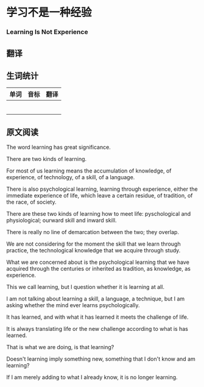 # 学习不是一种经验

### Learning Is Not Experience

## 翻译


## 生词统计
| 单词 | 音标 | 翻译 |
|-|-|-|
|  |  |  |
|  |  |  |
|  |  |  |
|  |  |  |
|  |  |  |
|  |  |  |

## 原文阅读

The word learning has great significance.

There are two kinds of learning.

For most of us learning means the accumulation of knowledge, of experience, of technology, of a skill, of a language.

There is also psychological learning, learning through experience, either the immediate experience of life, which leave a certain residue, of tradition, of the race, of society.

There are these two kinds of learning how to meet life: pyschological and physiological; ourward skill and inward skill.

There is really no line of demarcation between the two; they overlap.

We are not considering for the moment the skill that we learn through practice, the technological knowledge that we acquire through study.

What we are concerned about is the psychological learning that we have acquired through the centuries or inherited as tradition, as knowledge, as experience.

This we call learning, but I question whether it is learning at all.

I am not talking about learning a skill, a language, a technique, but I am asking whether the mind ever learns psychologically.

It has learned, and with what it has learned it meets the challenge of life.

It is always translating life or the new challenge according to what is has learned.

That is what we are doing, is that learning?

Doesn't learning imply something new, something that I don't know and am learning?

If I am merely adding to what I already know, it is no longer learning.

<src-rtyAudio :src="'https://rtyxmd.gitee.io/rtyresources2020/April/Learning%20Is%20Not%20Experience.mp3'"></src-rtyAudio>
